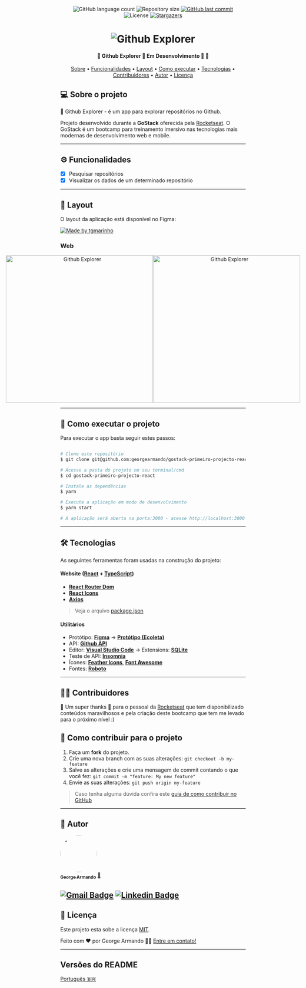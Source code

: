 
<p align="center">
  <img alt="GitHub language count" src="https://img.shields.io/github/languages/count/georgearmando/gostack-primeiro-projecto-react?color=%2304D361">

  <img alt="Repository size" src="https://img.shields.io/github/repo-size/georgearmando/gostack-primeiro-projecto-react">
  
  <a href="https://github.com/georgearmando/gostack-primeiro-projecto-react/commits/master">
    <img alt="GitHub last commit" src="https://img.shields.io/github/last-commit/georgearmando/gostack-primeiro-projecto-react">
  </a>
    
   <img alt="License" src="https://img.shields.io/badge/license-MIT-brightgreen">
   <a href="https://github.com/georgearmando/gostack-primeiro-projecto-react/stargazers">
    <img alt="Stargazers" src="https://img.shields.io/github/stars/georgearmando/gostack-primeiro-projecto-react?style=social">
  </a>
</p>
<h1 align="center">
    <img alt="Github Explorer" title="#Github Explorer" src="./assets/banner.png" />
</h1>

<h4 align="center"> 
	🚧  Github Explorer 🔎 Em Desenvolvimento 🚀 🚧
</h4>

<p align="center">
 <a href="#-sobre-o-projeto">Sobre</a> •
 <a href="#-funcionalidades">Funcionalidades</a> •
 <a href="#-layout">Layout</a> • 
 <a href="#-como-executar-o-projeto">Como executar</a> • 
 <a href="#-tecnologias">Tecnologias</a> • 
 <a href="#-contribuidores">Contribuidores</a> • 
 <a href="#-autor">Autor</a> • 
 <a href="#user-content--licença">Licença</a>
</p>


## 💻 Sobre o projeto

🔎 Github Explorer - é um app para explorar repositórios no Github.

Projeto desenvolvido durante a **GoStack** oferecida pela [Rocketseat](https://blog.rocketseat.com.br).
O GoStack é um bootcamp para treinamento imersivo nas tecnologias mais modernas de desenvolvimento web e mobile.

---

## ⚙️ Funcionalidades

- [x] Pesquisar repositórios
- [x] Visualizar os dados de um determinado repositório

---

## 🎨 Layout

O layout da aplicação está disponível no Figma:

<a href="https://www.figma.com/file/Mi6CYeBLfrg69Pf886JtEK/Github-Explorer-(Copy)?node-id=0%3A1">
  <img alt="Made by tgmarinho" src="https://img.shields.io/badge/Acessar%20Layout%20-Figma-%2304D361">
</a>

### Web

<p align="center" style="display: flex; align-items: flex-start; justify-content: center;">
  <img alt="Github Explorer" title="#Github Explorer" src="./assets/web.svg" width="400px">

  <img alt="Github Explorer" title="#Github Explorer" src="./assets/sucesso-web.svg" width="400px">
</p>

---

## 🚀 Como executar o projeto

Para executar o app basta seguir estes passos:

```bash

# Clone este repositório
$ git clone git@github.com:georgearmando/gostack-primeiro-projecto-react.git

# Acesse a pasta do projeto no seu terminal/cmd
$ cd gostack-primeiro-projecto-react

# Instale as dependências
$ yarn

# Execute a aplicação em modo de desenvolvimento
$ yarn start

# A aplicação será aberta na porta:3000 - acesse http://localhost:3000
```

---

## 🛠 Tecnologias

As seguintes ferramentas foram usadas na construção do projeto:

#### **Website**  ([React](https://reactjs.org/)  +  [TypeScript](https://www.typescriptlang.org/))

-   **[React Router Dom](https://github.com/ReactTraining/react-router/tree/master/packages/react-router-dom)**
-   **[React Icons](https://react-icons.github.io/react-icons/)**
-   **[Axios](https://github.com/axios/axios)**

> Veja o arquivo  [package.json](https://github.com/tgmarinho/README-ecoleta/blob/master/web/package.json)

#### [](https://github.com/tgmarinho/Ecoleta#utilit%C3%A1rios)**Utilitários**

-   Protótipo:  **[Figma](https://www.figma.com/)**  →  **[Protótipo (Ecoleta)](https://www.figma.com/file/1SxgOMojOB2zYT0Mdk28lB/Ecoleta)**
-   API:  **[Github API](http://api.github.com)**
-   Editor:  **[Visual Studio Code](https://code.visualstudio.com/)**  → Extensions:  **[SQLite](https://marketplace.visualstudio.com/items?itemName=alexcvzz.vscode-sqlite)**
-   Teste de API:  **[Insomnia](https://insomnia.rest/)**
-   Ícones:  **[Feather Icons](https://feathericons.com/)**,  **[Font Awesome](https://fontawesome.com/)**
-   Fontes:  **[Roboto](https://fonts.google.com/specimen/Roboto)**


---

## 👨‍💻 Contribuidores

💜 Um super thanks 👏 para o pessoal da [Rocketseat](https://blog.rocketseat.com.br) que tem disponibilizado conteúdos maravilhosos e pela criação deste bootcamp que tem me levado para o próximo nível :)


## 💪 Como contribuir para o projeto

1. Faça um **fork** do projeto.
2. Crie uma nova branch com as suas alterações: `git checkout -b my-feature`
3. Salve as alterações e crie uma mensagem de commit contando o que você fez: `git commit -m "feature: My new feature"`
4. Envie as suas alterações: `git push origin my-feature`
> Caso tenha alguma dúvida confira este [guia de como contribuir no GitHub](./CONTRIBUTING.md)

---

## 🦸 Autor

<a href="https://github.com/georgearmando">
 <img style="border-radius: 50%;" src="https://avatars1.githubusercontent.com/u/31625125?s=60&v=4" width="100px;" alt=""/>
 <br />
 <sub><b>George Armando</b></sub></a> <a href="https://github.com/georgearmando" title="Rocketseat">🚀</a>
 <br />

[![Gmail Badge](https://img.shields.io/badge/-georgearmando54@gmail.com-c14438?style=flat-square&logo=Gmail&logoColor=white&link=mailto:georgearmando54@gmail.com)](mailto:georgearmando54@gmail.com)
[![Linkedin Badge](https://img.shields.io/badge/-George-blue?style=flat-square&logo=Linkedin&logoColor=white&link=https://www.linkedin.com/in/georgearmando/)](https://www.linkedin.com/in/georgearmando/)
---

## 📝 Licença

Este projeto esta sobe a licença [MIT](./LICENSE).

Feito com ❤️ por George Armando 👋🏽 [Entre em contato!](https://www.linkedin.com/in/georgearmando/)

---

##  Versões do README

[Português 🇧🇷](./README.md)
